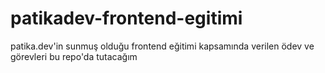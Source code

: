 # patikadev-frontend-egitimi
patika.dev'in sunmuş olduğu frontend eğitimi kapsamında verilen ödev ve görevleri bu repo'da tutacağım 
